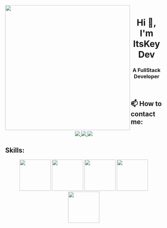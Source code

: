 <img align="left" width="400" src="https://img.icons8.com/external-icongeek26-flat-icongeek26/256/external-alien-retro-80s-icongeek26-flat-icongeek26.png">
<h1 align="center">Hi 👋, I'm ItsKeyDev</h1>
<p align="center">
  <h3 align="center">A FullStack Developer </h3>
</p>

<br />

## 📫 How to contact me:


<p align="center">
  <a href="https://www.facebook.com/trinhxuankien.2003/" alt="Facebook">
    <img src="https://img.icons8.com/fluent/48/000000/facebook-new.png" target="_blank" />
  </a> 
  <a href="https://github.com/ItsKeyDev" alt="Github">
    <img src="https://img.icons8.com/fluent/48/000000/github.png"/>
  </a> 

  <a href="mailto:txkien.dev@gmail.com" alt="Email">
    <img src="https://img.icons8.com/fluent/48/000000/mailing.png"/>
  </a>
</p>

## Skills:
<p align="center">
  <img  width="100" src="https://img.icons8.com/bubbles/256/react.png"/>
  <img width="100" src="https://img.icons8.com/color/256/nodejs.png"/>
  <img width="100" src="https://img.icons8.com/color/256/mongodb.png"/>
  <img width="100" src="https://img.icons8.com/color/256/express-js.png"/>
  <img width="100" src="https://img.icons8.com/fluency/256/laravel.png"/>
  <img width="100" src="https://img.icons8.com/fluency/256/mysql-logo.png>
</p>

